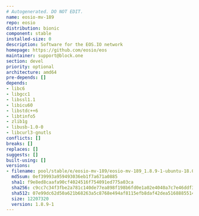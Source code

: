 ```yaml
---
# Autogenerated. DO NOT EDIT.
name: eosio-mv-189
repo: eosio
distribution: bionic
component: stable
installed-size: 0
description: Software for the EOS.IO network
homepage: https://github.com/eosio/eos
maintainer: support@block.one
section: devel
priority: optional
architecture: amd64
pre-depends: []
depends:
- libc6
- libgcc1
- libssl1.1
- libicu60
- libstdc++6
- libtinfo5
- zlib1g
- libusb-1.0-0
- libcurl3-gnutls
conflicts: []
breaks: []
replaces: []
suggests: []
built-using: []
versions:
- filename: pool/stable/e/eosio-mv-189/eosio-mv-189_1.8.9-1-ubuntu-18.04_amd64.deb
  md5sum: 0ef39993a959493036eb1f7a671a0885
  sha1: f9e8ed8caafa90cf4024516f754091ed775a03ca
  sha256: c9cc7c34f3fbe2a781c140de77ea898f198b6fd0e1a02e4040a7c7e46ddf30ad
  sha512: 07e99dc62d50a621b68263a5c8768e494af8115efb8daf42dea51688855146044ee14416f8f4c0328098c21494e21564997642da9de696b5ef2165e695ecddaf
  size: 12207320
  version: 1.8.9-1
---
```

